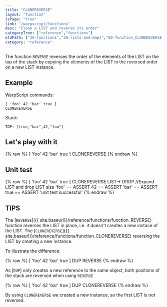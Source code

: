 ```yaml
---
title: "CLONEREVERSE"
layout: "function"
isPage: "true"
link: "/warpscript/functions"
desc: "Clone a LIST and reverse its order"
categoryTree: ["reference","functions"]
oldPath: ["30-functions","20-lists-and-maps","80-function_CLONEREVERSE.html.md"]
category: "reference"
---
```

 

The function `REVERSE` reverses the order of the elements of the LIST on the top of the stack by copying the elements of the LIST in the reversed order on a new LIST instance.


## Example ##


WarpScript commands:

    [ 'foo' 42 'bar' true ]
    CLONEREVERSE

Stack:

    TOP: [true,"bar",42,"foo"]


## Let's play with it ##

{% raw %}
<warp10-warpscript-widget backend="{{backend}}"  exec-endpoint="{{execEndpoint}}">[ 'foo' 42 'bar' true ]
CLONEREVERSE
</warp10-warpscript-widget>
{% endraw %}

## Unit test ##

{% raw %}
<warp10-warpscript-widget backend="{{backend}}"  exec-endpoint="{{execEndpoint}}">[ 'foo' 42 'bar' true ]
CLONEREVERSE
LIST-> DROP       //Expand LIST and drop LIST size
'foo' == ASSERT
42 == ASSERT
'bar' == ASSERT
true == ASSERT
'unit test successful'
</warp10-warpscript-widget>
{% endraw %}

## TIPS ##

The [`REVERSE`]({{ site.baseurl}}/reference/functions/function_REVERSE) function reverses the LIST in place, i.e. it doesn't creates a new instace of the LIST.
The [`CLONEREVERSE`]({{ site.baseurl}}/reference/functions/function_CLONEREVERSE) reversing the LIST by creating a new instance.

To illustrate the difference:

{% raw %}
<warp10-warpscript-widget backend="{{backend}}"  exec-endpoint="{{execEndpoint}}">[ 'foo' 42 'bar' true ]
DUP
REVERSE
</warp10-warpscript-widget>
{% endraw %}

As [`DUP`] only creates a new reference to the same object, both positions of the stack are reversed when using `REVERSE`

{% raw %}
<warp10-warpscript-widget backend="{{backend}}"  exec-endpoint="{{execEndpoint}}">[ 'foo' 42 'bar' true ]
DUP
CLONEREVERSE
</warp10-warpscript-widget>
{% endraw %}

By using `CLONEREVERSE` we created a new instance, so the first LIST is not reversed.




